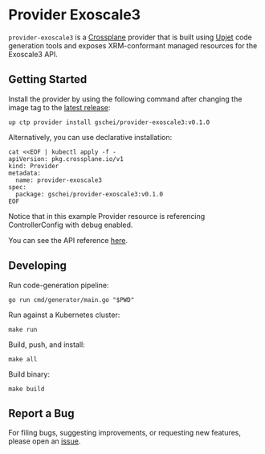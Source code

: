 # Provider Exoscale3

`provider-exoscale3` is a [Crossplane](https://crossplane.io/) provider that
is built using [Upjet](https://github.com/crossplane/upjet) code
generation tools and exposes XRM-conformant managed resources for the
Exoscale3 API.

## Getting Started

Install the provider by using the following command after changing the image tag
to the [latest release](https://marketplace.upbound.io/providers/gschei/provider-exoscale3):
```
up ctp provider install gschei/provider-exoscale3:v0.1.0
```

Alternatively, you can use declarative installation:
```
cat <<EOF | kubectl apply -f -
apiVersion: pkg.crossplane.io/v1
kind: Provider
metadata:
  name: provider-exoscale3
spec:
  package: gschei/provider-exoscale3:v0.1.0
EOF
```

Notice that in this example Provider resource is referencing ControllerConfig with debug enabled.

You can see the API reference [here](https://doc.crds.dev/github.com/gschei/provider-exoscale3).

## Developing

Run code-generation pipeline:
```console
go run cmd/generator/main.go "$PWD"
```

Run against a Kubernetes cluster:

```console
make run
```

Build, push, and install:

```console
make all
```

Build binary:

```console
make build
```

## Report a Bug

For filing bugs, suggesting improvements, or requesting new features, please
open an [issue](https://github.com/gschei/provider-exoscale3/issues).
